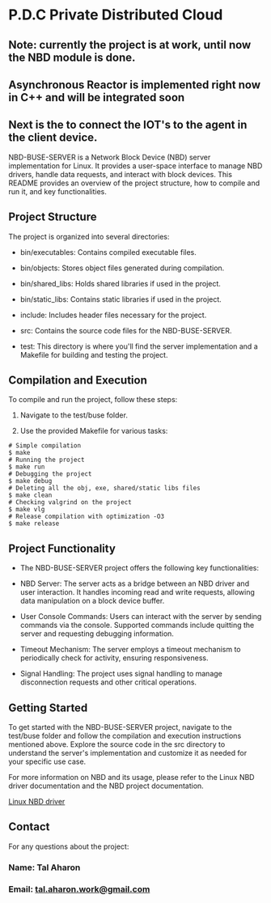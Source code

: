# P.D.C Private Distributed Cloud

## Note: currently the project is at work, until now the NBD module is done.
## Asynchronous Reactor is implemented right now in C++ and will be integrated soon
## Next is the to connect the IOT's to the agent in the client device. 

NBD-BUSE-SERVER is a Network Block Device (NBD) server implementation for Linux. It provides a user-space interface to manage NBD drivers, handle data requests, and interact with block devices. This README provides an overview of the project structure, how to compile and run it, and key functionalities.

## Project Structure

The project is organized into several directories:

* bin/executables: Contains compiled executable files.

* bin/objects: Stores object files generated during compilation.

* bin/shared_libs: Holds shared libraries if used in the project.

* bin/static_libs: Contains static libraries if used in the project.

* include: Includes header files necessary for the project.

* src: Contains the source code files for the NBD-BUSE-SERVER.

* test: This directory is where you'll find the server implementation and a Makefile for building and testing the project.

## Compilation and Execution
To compile and run the project, follow these steps:

1. Navigate to the test/buse folder.

2. Use the provided Makefile for various tasks:

```shell
# Simple compilation
$ make
# Running the project
$ make run
# Debugging the project
$ make debug
# Deleting all the obj, exe, shared/static libs files
$ make clean 
# Checking valgrind on the project
$ make vlg 
# Release compilation with optimization -O3
$ make release

```

## Project Functionality
- The NBD-BUSE-SERVER project offers the following key functionalities:

- NBD Server: The server acts as a bridge between an NBD driver and user interaction. It handles incoming read and write requests, allowing data manipulation on a block device buffer.

- User Console Commands: Users can interact with the server by sending commands via the console. Supported commands include quitting the server and requesting debugging information.

- Timeout Mechanism: The server employs a timeout mechanism to periodically check for activity, ensuring responsiveness.

- Signal Handling: The project uses signal handling to manage disconnection requests and other critical operations.


## Getting Started
To get started with the NBD-BUSE-SERVER project, navigate to the test/buse folder and follow the compilation and execution instructions mentioned above. Explore the source code in the src directory to understand the server's implementation and customize it as needed for your specific use case.

For more information on NBD and its usage, please refer to the Linux NBD driver documentation and the NBD project documentation.

[Linux NBD driver](https://docs.kernel.org/admin-guide/blockdev/nbd.html)

## Contact

For any questions about the project:

### Name: Tal Aharon
### Email: tal.aharon.work@gmail.com